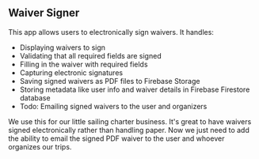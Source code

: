 ## Waiver Signer

This app allows users to electronically sign waivers. It handles:

- Displaying waivers to sign
- Validating that all required fields are signed
- Filling in the waiver with required fields
- Capturing electronic signatures
- Saving signed waivers as PDF files to Firebase Storage
- Storing metadata like user info and waiver details in Firebase Firestore database
- Todo: Emailing signed waivers to the user and organizers

We use this for our little sailing charter business. It's great to have waivers signed electronically rather than handling paper. Now we just need to add the ability to email the signed PDF waiver to the user and whoever organizes our trips.